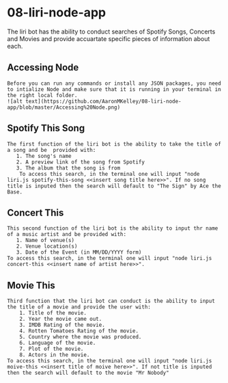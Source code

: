 # 08-liri-node-app
  The liri bot has the ability to conduct searches of Spotify Songs, Concerts and Movies and provide accuartate specific pieces of information about each. 
  
## Accessing Node
    Before you can run any commands or install any JSON packages, you need to intialize Node and make sure that it is running in your terminal in the right local folder. 
    ![alt text](https://github.com/AaronMKelley/08-liri-node-app/blob/master/Accessing%20Node.png)
## Spotify This Song
    The first function of the liri bot is the ability to take the title of a song and be  provided with: 
       1. The song's name
       2. A preview link of the song from Spotify
       3. The album that the song is from
        To access this search, in the terminal one will input "node liri.js spotify-this-song <<insert song title here>>". If no song title is inputed then the search will default to "The Sign" by Ace the Base. 
  
  ## Concert This 
    This second function of the liri bot is the ability to input thr name of a music artist and be provided with: 
       1. Name of venue(s)
       2. Venue location(s)
       3. Date of the Event (in MM/DD/YYYY form)
    To access this search, in the terminal one will input "node liri.js concert-this <<insert name of artist here>>".
  
  ## Movie This 
    Third function that the liri bot can conduct is the ability to input the title of a movie and provide the user with:
        1. Title of the movie.
        2. Year the movie came out.
        3. IMDB Rating of the movie.        
        4. Rotten Tomatoes Rating of the movie.
        5. Country where the movie was produced.
        6. Language of the movie.
        7. Plot of the movie.
        8. Actors in the movie.
    To access this search, in the terminal one will input "node liri.js moive-this <<insert title of moive here>>". If not title is inputed then the search will default to the movie "Mr Nobody"  
        
